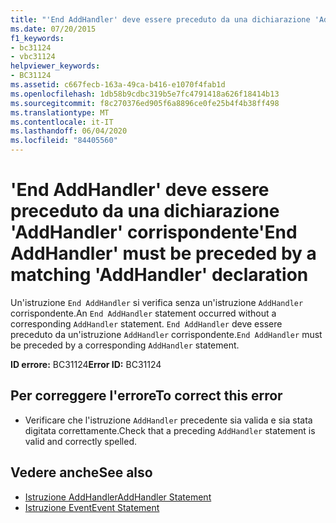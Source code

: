 ```yaml
---
title: "'End AddHandler' deve essere preceduto da una dichiarazione 'AddHandler' corrispondente"
ms.date: 07/20/2015
f1_keywords:
- bc31124
- vbc31124
helpviewer_keywords:
- BC31124
ms.assetid: c667fecb-163a-49ca-b416-e1070f4fab1d
ms.openlocfilehash: 1db58b9cdbc319b5e7fc4791418a626f18414b13
ms.sourcegitcommit: f8c270376ed905f6a8896ce0fe25b4f4b38ff498
ms.translationtype: MT
ms.contentlocale: it-IT
ms.lasthandoff: 06/04/2020
ms.locfileid: "84405560"
---
```

# <a name="end-addhandler-must-be-preceded-by-a-matching-addhandler-declaration"></a><span data-ttu-id="98aaa-102">'End AddHandler' deve essere preceduto da una dichiarazione 'AddHandler' corrispondente</span><span class="sxs-lookup"><span data-stu-id="98aaa-102">'End AddHandler' must be preceded by a matching 'AddHandler' declaration</span></span>
<span data-ttu-id="98aaa-103">Un'istruzione `End AddHandler` si verifica senza un'istruzione `AddHandler` corrispondente.</span><span class="sxs-lookup"><span data-stu-id="98aaa-103">An `End AddHandler` statement occurred without a corresponding `AddHandler` statement.</span></span> <span data-ttu-id="98aaa-104">`End AddHandler` deve essere preceduto da un'istruzione `AddHandler` corrispondente.</span><span class="sxs-lookup"><span data-stu-id="98aaa-104">`End AddHandler` must be preceded by a corresponding `AddHandler` statement.</span></span>  
  
 <span data-ttu-id="98aaa-105">**ID errore:** BC31124</span><span class="sxs-lookup"><span data-stu-id="98aaa-105">**Error ID:** BC31124</span></span>  
  
## <a name="to-correct-this-error"></a><span data-ttu-id="98aaa-106">Per correggere l'errore</span><span class="sxs-lookup"><span data-stu-id="98aaa-106">To correct this error</span></span>  
  
- <span data-ttu-id="98aaa-107">Verificare che l'istruzione `AddHandler` precedente sia valida e sia stata digitata correttamente.</span><span class="sxs-lookup"><span data-stu-id="98aaa-107">Check that a preceding `AddHandler` statement is valid and correctly spelled.</span></span>  
  
## <a name="see-also"></a><span data-ttu-id="98aaa-108">Vedere anche</span><span class="sxs-lookup"><span data-stu-id="98aaa-108">See also</span></span>

- [<span data-ttu-id="98aaa-109">Istruzione AddHandler</span><span class="sxs-lookup"><span data-stu-id="98aaa-109">AddHandler Statement</span></span>](../language-reference/statements/addhandler-statement.md)
- [<span data-ttu-id="98aaa-110">Istruzione Event</span><span class="sxs-lookup"><span data-stu-id="98aaa-110">Event Statement</span></span>](../language-reference/statements/event-statement.md)
